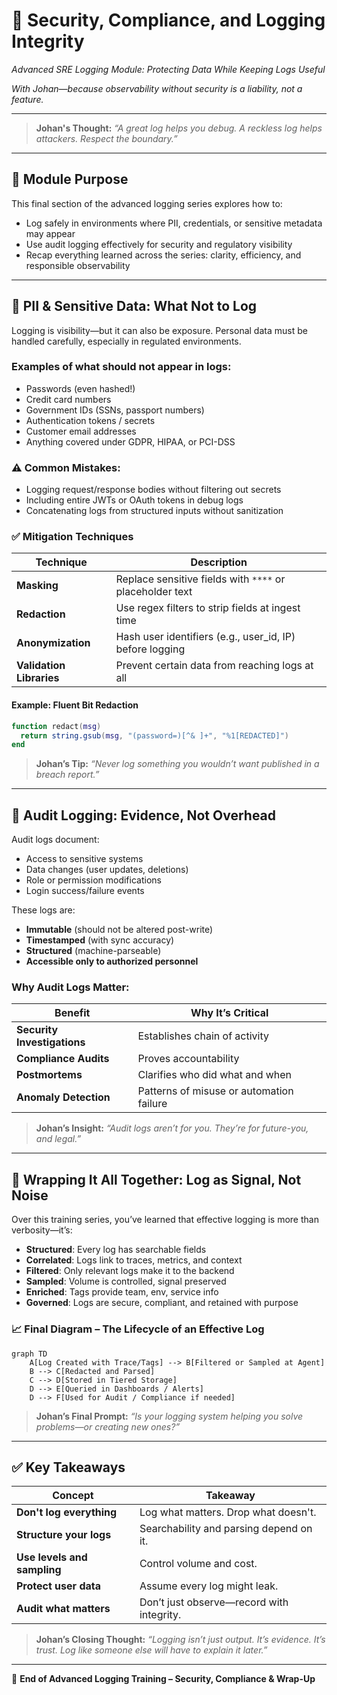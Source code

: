 # 🔐 Security, Compliance, and Logging Integrity

*Advanced SRE Logging Module: Protecting Data While Keeping Logs Useful*

*With Johan—because observability without security is a liability, not a feature.*

---

> **Johan's Thought:**
> *“A great log helps you debug. A reckless log helps attackers. Respect the boundary.”*

---

## 🧭 Module Purpose

This final section of the advanced logging series explores how to:
- Log safely in environments where PII, credentials, or sensitive metadata may appear
- Use audit logging effectively for security and regulatory visibility
- Recap everything learned across the series: clarity, efficiency, and responsible observability

---

## 🚫 PII & Sensitive Data: What Not to Log

Logging is visibility—but it can also be exposure. Personal data must be handled carefully, especially in regulated environments.

### Examples of what **should not** appear in logs:
- Passwords (even hashed!)
- Credit card numbers
- Government IDs (SSNs, passport numbers)
- Authentication tokens / secrets
- Customer email addresses
- Anything covered under GDPR, HIPAA, or PCI-DSS

### ⚠️ Common Mistakes:
- Logging request/response bodies without filtering out secrets
- Including entire JWTs or OAuth tokens in debug logs
- Concatenating logs from structured inputs without sanitization

### ✅ Mitigation Techniques
| Technique | Description |
|-----------|-------------|
| **Masking** | Replace sensitive fields with `****` or placeholder text |
| **Redaction** | Use regex filters to strip fields at ingest time |
| **Anonymization** | Hash user identifiers (e.g., user_id, IP) before logging |
| **Validation Libraries** | Prevent certain data from reaching logs at all |

#### Example: Fluent Bit Redaction
```lua
function redact(msg)
  return string.gsub(msg, "(password=)[^& ]+", "%1[REDACTED]")
end
```

> **Johan’s Tip:**
> *“Never log something you wouldn’t want published in a breach report.”*

---

## 📜 Audit Logging: Evidence, Not Overhead

Audit logs document:
- Access to sensitive systems
- Data changes (user updates, deletions)
- Role or permission modifications
- Login success/failure events

These logs are:
- **Immutable** (should not be altered post-write)
- **Timestamped** (with sync accuracy)
- **Structured** (machine-parseable)
- **Accessible only to authorized personnel**

### Why Audit Logs Matter:
| Benefit | Why It’s Critical |
|--------|------------------|
| **Security Investigations** | Establishes chain of activity |
| **Compliance Audits** | Proves accountability |
| **Postmortems** | Clarifies who did what and when |
| **Anomaly Detection** | Patterns of misuse or automation failure |

> **Johan’s Insight:**
> *“Audit logs aren’t for you. They’re for future-you, and legal.”*

---

## 🧩 Wrapping It All Together: Log as Signal, Not Noise

Over this training series, you’ve learned that effective logging is more than verbosity—it’s:
- **Structured**: Every log has searchable fields
- **Correlated**: Logs link to traces, metrics, and context
- **Filtered**: Only relevant logs make it to the backend
- **Sampled**: Volume is controlled, signal preserved
- **Enriched**: Tags provide team, env, service info
- **Governed**: Logs are secure, compliant, and retained with purpose

### 📈 Final Diagram – The Lifecycle of an Effective Log
```mermaid
graph TD
    A[Log Created with Trace/Tags] --> B[Filtered or Sampled at Agent]
    B --> C[Redacted and Parsed]
    C --> D[Stored in Tiered Storage]
    D --> E[Queried in Dashboards / Alerts]
    D --> F[Used for Audit / Compliance if needed]
```

> **Johan’s Final Prompt:**
> *“Is your logging system helping you solve problems—or creating new ones?”*

---

## ✅ Key Takeaways

| Concept | Takeaway |
|--------|----------|
| **Don't log everything** | Log what matters. Drop what doesn't. |
| **Structure your logs** | Searchability and parsing depend on it. |
| **Use levels and sampling** | Control volume and cost. |
| **Protect user data** | Assume every log might leak. |
| **Audit what matters** | Don’t just observe—record with integrity. |

> **Johan’s Closing Thought:**
> *“Logging isn’t just output. It’s evidence. It’s trust. Log like someone else will have to explain it later.”*

---

📅 **End of Advanced Logging Training – Security, Compliance & Wrap-Up**

